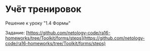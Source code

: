 # Учёт тренировок

Решение к уроку "1.4 Формы"

Задание: [https://github.com/netology-code/ra16-homeworks/tree/Toolkit/forms/steps](https://github.com/netology-code/ra16-homeworks/tree/Toolkit/forms/steps)
